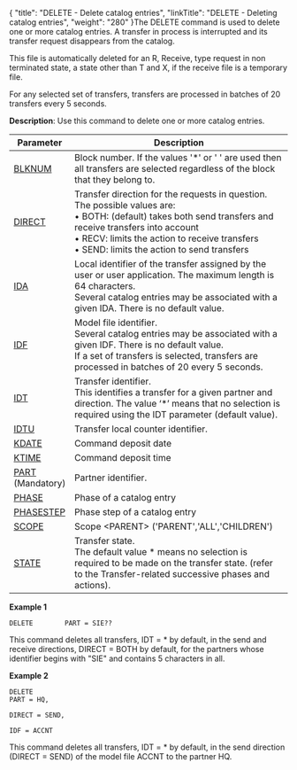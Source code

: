 {
    "title": "DELETE - Delete  catalog entries",
    "linkTitle": "DELETE - Deleting catalog entries",
    "weight": "280"
}The DELETE command is used to <span id="delete_command"></span>delete one
or more catalog entries. A transfer in process is interrupted and its
transfer request disappears from the catalog.

This file is automatically deleted for an R, Receive, type request in
non terminated state, a state other than T and X, if the receive file
is a temporary file.

For any selected set of transfers, transfers are processed in batches
of 20 transfers every 5 seconds.

**Description**: Use this command to delete one or more catalog entries.


| Parameter  | Description  |
| --- | --- |
| [BLKNUM](../../../c_intro_userinterfaces/command_summary/parameter_intro/blknum)  | Block number. If the values '*' or ' ' are used then all transfers are selected regardless of the block that they belong to. |
| [DIRECT](../../../c_intro_userinterfaces/command_summary/parameter_intro/direct)  | Transfer direction for the requests in question.<br/> The possible values are:<br/> • BOTH: (default) takes both send transfers and receive transfers into account<br/> • RECV: limits the action to receive transfers<br/> • SEND: limits the action to send transfers |
| [IDA](../../../c_intro_userinterfaces/command_summary/parameter_intro/ida)  | Local identifier of the transfer assigned by the user or user application. The maximum length is 64 characters.<br/> Several catalog entries may be associated with a given IDA. There is no default value. |
| [IDF](../../../c_intro_userinterfaces/command_summary/parameter_intro/idf)  | Model file identifier.<br/> Several catalog entries may be associated with a given IDF. There is no default value.<br/> If a set of transfers is selected, transfers are processed in batches of 20 every 5 seconds. |
| [IDT](../../../c_intro_userinterfaces/command_summary/parameter_intro/idu)  | Transfer identifier.<br/> This identifies a transfer for a given partner and direction. The value ‘*’ means that no selection is required using the IDT parameter (default value). |
| [IDTU](../../../c_intro_userinterfaces/command_summary/parameter_intro/idtu)  | Transfer local counter identifier. |
| [KDATE]()  | Command deposit date  |
| [KTIME]()  | Command deposit time  |
| [PART](../../../c_intro_userinterfaces/command_summary/parameter_intro/part)<br/> (Mandatory) | Partner identifier. |
| [PHASE]()  | Phase of a catalog entry  |
| [PHASESTEP]()  | Phase step of a catalog entry  |
| [SCOPE](../../../c_intro_userinterfaces/command_summary/parameter_intro/scope)  | Scope &lt;PARENT&gt; ('PARENT','ALL','CHILDREN')  |
| [STATE](../../../c_intro_userinterfaces/command_summary/parameter_intro/state)  | Transfer state.<br/> The default value * means no selection is required to be made on the transfer state. (refer to the Transfer-related successive phases and actions). |


****Example 1****

```
DELETE        PART = SIE??
```

This command deletes all transfers, IDT = \* by default, in the send
and receive directions, DIRECT = BOTH by default, for the partners whose
identifier begins with "SIE" and contains 5 characters in all.

****Example 2****

```
DELETE
PART = HQ,
 
DIRECT = SEND,
 
IDF = ACCNT
```

This command deletes all transfers, IDT = \* by default, in the send
direction (DIRECT = SEND) of the model file ACCNT to the partner HQ.
